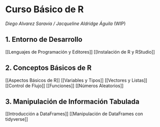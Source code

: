 # Curso Básico de R
*Diego Alvarez Saravia / Jacqueline Aldridge Águila*
(WIP)

## 1. Entorno de Desarrollo
[[Lenguajes de Programación y Editores]]
[[Instalación de R y RStudio]]

## 2. Conceptos Básicos de R
[[Aspectos Básicos de R]]
[[Variables y Tipos]]
[[Vectores y Listas]]
[[Control de Flujo]]
[[Funciones]]
[[Números Aleatorios]]

## 3. Manipulación de Información Tabulada
[[Introducción a DataFrames]]
[[Manipulación de DataFrames con tidyverse]]